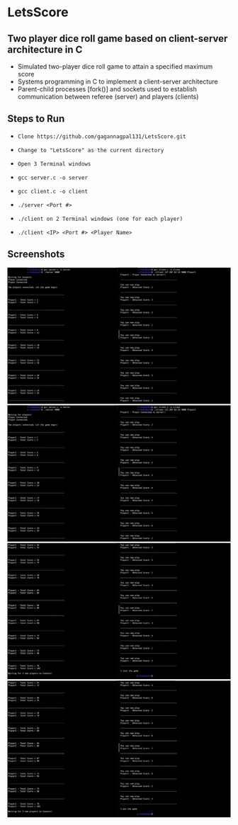 # LetsScore

## Two player dice roll game based on client-server architecture in C

* Simulated two-player dice roll game to attain a specified maximum score
* Systems programming in C to implement a client-server architecture
* Parent-child processes [fork()] and sockets used to establish communication between referee (server) and players (clients)


## Steps to Run

* `Clone https://github.com/gagannagpal131/LetsScore.git`

* `Change to "LetsScore" as the current directory`

* `Open 3 Terminal windows`

* `gcc server.c -o server`

* `gcc client.c -o client`

* `./server <Port #>`

* `./client on 2 Terminal windows (one for each player)`

* `./client <IP> <Port #> <Player Name>`

## Screenshots

<img src="https://github.com/gagannagpal131/LetsScore/blob/master/screenshots/ss1.png" width="650">

<img src="https://github.com/gagannagpal131/LetsScore/blob/master/screenshots/ss2.png" width="650">

<img src="https://github.com/gagannagpal131/LetsScore/blob/master/screenshots/ss3.png" width="650">

<img src="https://github.com/gagannagpal131/LetsScore/blob/master/screenshots/ss4.png" width="650">
